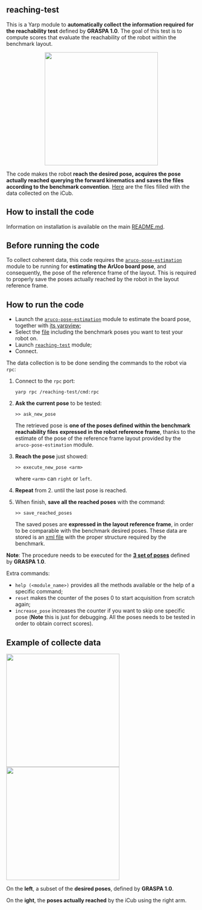 ## reaching-test
This is a Yarp module to **automatically collect the information required for the reachability test** defined by **GRASPA 1.0**.
The goal of this test is to compute scores that evaluate the reachability of the robot within the benchmark layout.

<p align="center">
<img src="https://github.com/robotology-playground/GRASPA-test/blob/master/misc/icub-reach.jpg" width=300>
</p>

The code makes the robot **reach the desired pose, acquires the pose actually reached querying the forward kinematics and saves the files
according to the benchmark convention**.
[Here](https://github.com/robotology-playground/GRASPA-test/tree/master/experiment_data/right_arm/reaching_test) are
the files filled with the data collected on the iCub.


## How to install the code
Information on installation is available on the main [README.md](https://github.com/robotology-playground/GRASPA-test#how-to-compile-the-code).

## Before running the code
To collect coherent data, this code requires the [`aruco-pose-estimation`](https://github.com/robotology-playground/GRASPA-test/tree/master/src/aruco-pose-estimation) module to be running for **estimating the ArUco board pose**, and consequently,
the pose of the reference frame of the layout.
This is required to properly save the poses actually reached by the robot in the layout reference frame.

## How to run the code
 - Launch the [`aruco-pose-estimation`](https://github.com/robotology-playground/GRASPA-test/blob/master/app/data_collection.xml.template#L4) module to estimate the board pose, together with [its yarpview](https://github.com/robotology-playground/GRASPA-test/blob/master/app/data_collection.xml.template#L40);
 - Select the [file](https://github.com/robotology-playground/GRASPA-test/blob/master/src/reaching-test/conf/config.ini#L1)
    including the benchmark poses you want to test your robot on.
 - Launch [`reaching-test`](https://github.com/robotology-playground/GRASPA-test/blob/master/app/data_collection.xml.template#L14) module;
 - Connect.

The data collection is to be done sending the commands to the robot via `rpc`:

1. Connect to the `rpc` port:
   ```
   yarp rpc /reaching-test/cmd:rpc
   ```

2. **Ask the current pose** to be tested:
   ```
   >> ask_new_pose
   ```
   The retrieved pose is **one of the poses defined within the benchmark reachability files**
   **expressed in the robot reference frame**, thanks to the estimate of the pose of the reference frame layout provided by the `aruco-pose-estimation` module.


3. **Reach the pose** just showed:
   ```
   >> execute_new_pose <arm>
   ```
   where `<arm>` can `right` or `left`.
4. **Repeat** from 2. until the last pose is reached.
5. When finish, **save all the reached poses** with the command:
   ```
   >> save_reached_poses
   ```
   The saved poses are **expressed in the layout reference frame**, in order to be comparable with the benchmark desired poses.
   These data are stored is an [xml file](https://github.com/robotology-playground/GRASPA-test/blob/master/src/reaching-test/conf/config.ini#L4) with the proper structure required by the benchmark.

**Note**: The procedure needs to be executed for the [**3 set of poses**](https://github.com/robotology/GRASPA-benchmark/tree/master/data/scenes/reachability) defined by **GRASPA 1.0**.

Extra commands:
- `help (<module_name>)` provides all the methods available or the help of a specific command;
- `reset` makes the counter of the poses 0 to start acquisition from scratch again;
- `increase_pose` increases the counter if you want to skip one specific pose (**Note** this is just for debugging. All the poses
needs to be tested in order to obtain correct scores).


## Example of collecte data

<img src="https://user-images.githubusercontent.com/9597070/62217821-a6291300-b3ab-11e9-97e4-01e1b27e07e1.png" width=300> <img src="https://user-images.githubusercontent.com/9597070/62217786-93aed980-b3ab-11e9-91de-ee7f393722d6.png" width=300>

On the **left**, a subset of the **desired poses**, defined by **GRASPA 1.0**.

On the **ight**, the **poses actually reached** by the iCub using the right arm.
